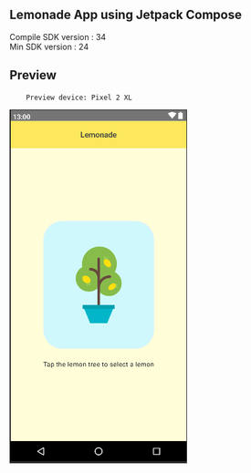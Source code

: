 ## Lemonade App using Jetpack Compose
<p>Compile SDK version : 34 <br>
Min SDK version : 24 </p>

## Preview
```
    Preview device: Pixel 2 XL
```
![Lemonade App Preview!](/image/lemonade-preview.png "Lemonade App Preview")
